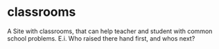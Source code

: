 # classrooms
A Site with classrooms, that can help teacher and student with common school problems. E.i. Who raised there hand first, and whos next?
